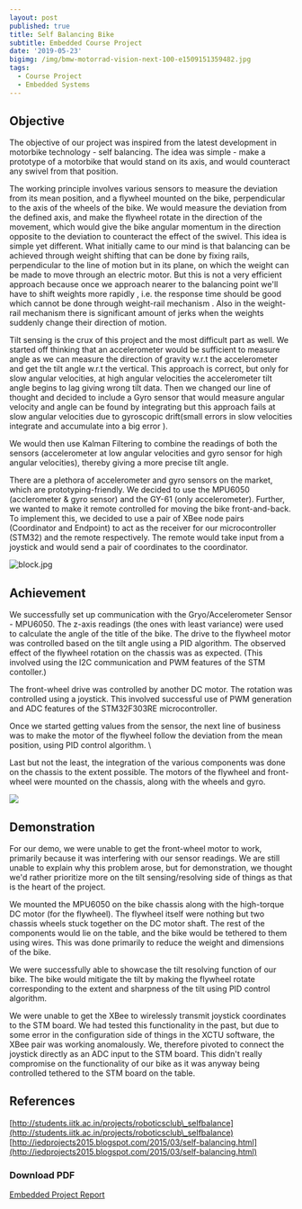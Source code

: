 ```yaml
---
layout: post
published: true
title: Self Balancing Bike
subtitle: Embedded Course Project
date: '2019-05-23'
bigimg: /img/bmw-motorrad-vision-next-100-e1509151359482.jpg
tags:
  - Course Project
  - Embedded Systems
---
```


## Objective
The objective of our project was inspired from the latest development in motorbike technology - self balancing. The idea was simple - make a prototype of a motorbike that would stand on its axis, and would counteract any swivel from that position. 

The working principle involves various sensors to measure the deviation from its mean position, and a flywheel mounted on the bike, perpendicular to the axis of the wheels of the bike. We would measure the deviation from the defined axis, and make the flywheel rotate in the direction of the movement, which would give the bike angular momentum in the direction opposite to the deviation to counteract the effect of the swivel. This idea is simple yet different. What initially came to our mind is that balancing can be achieved through weight shifting that can be done by fixing rails, perpendicular to the line of motion but in its plane, on which the weight can be made to move through an electric motor. But this is not a very efficient approach because once we approach nearer to the balancing point we'll have to shift weights more rapidly , i.e. the response time should be good which cannot be done through weight-rail mechanism . Also in the weight-rail mechanism there is significant amount of jerks when the weights suddenly change their direction of motion.  

Tilt sensing is the crux of this project and the most difficult part as well. We started off thinking that an accelerometer would be sufficient to measure angle as we can measure the direction of gravity w.r.t the accelerometer and get the tilt angle w.r.t the vertical. This approach is correct, but only for slow angular velocities, at high angular velocities the accelerometer tilt angle begins to lag giving wrong tilt data. 
Then we changed our line of thought and decided to include a Gyro sensor that would measure angular velocity and angle can be found by integrating but this approach fails at slow angular velocities due to gyroscopic drift(small errors in slow velocities integrate and accumulate into a big error ).

We would then use Kalman Filtering to combine the readings of both the sensors (accelerometer at low angular velocities and gyro sensor for high angular velocities), thereby giving a more precise tilt angle. 

There are a plethora of accelerometer and gyro sensors on the market, which are prototyping-friendly. We decided to use the MPU6050 (acclerometer \& gyro sensor) and the GY-61 (only accelerometer). Further, we wanted to make it remote controlled for moving the bike front-and-back. To implement this, we decided to use a pair of XBee node pairs (Coordinator and Endpoint) to act as the receiver for our microcontroller (STM32) and the remote respectively. The remote would take input from a joystick and would send a pair of coordinates to the coordinator.

![block.jpg]({{site.baseurl}}/img/block.jpg)


## Achievement 

We successfully set up communication with the Gryo/Accelerometer Sensor - MPU6050. The z-axis readings (the ones with least variance) were used to calculate the angle of the title of the bike. The drive to the flywheel motor was controlled based on the tilt angle using a PID algorithm. The observed effect of the flywheel rotation on the chassis was as expected. (This involved using the I2C communication and PWM features of the STM contoller.) 

The front-wheel drive was controlled by another DC motor. The rotation was controlled using a joystick. This involved successful use of PWM generation and ADC features of the STM32F303RE microcontroller.

Once we started getting values from the sensor, the next line of business was to make the motor of the flywheel follow the deviation from the mean position, using PID control algorithm. \\

Last but not the least, the integration of the various components was done on the chassis to the extent possible. The motors of the flywheel and front-wheel were mounted on the chassis, along with the wheels and gyro.

![]({{site.baseurl}}/img/circuit.jpg)

## Demonstration

For our demo, we were unable to get the front-wheel motor to work, primarily because it was interfering with our sensor readings. We are still unable to explain why this problem arose, but for demonstration, we thought we'd rather prioritize more on the tilt sensing/resolving side of things as that is the heart of the project. 

We mounted the MPU6050 on the bike chassis along with the high-torque DC motor (for the flywheel). The flywheel itself were nothing but two chassis wheels stuck together on the DC motor shaft. The rest of the components would lie on the table, and the bike would be tethered to them using wires. This was done primarily to reduce the weight and dimensions of the bike. 

We were successfully able to showcase the tilt resolving function of our bike. The bike would mitigate the tilt by making the flywheel rotate corresponding to the extent and sharpness of the tilt using PID control algorithm.

We were unable to get the XBee to wirelessly transmit joystick coordinates to the STM board. We had tested this functionality in the past, but due to some error in the configuration side of things in the XCTU software, the XBee pair was working anomalously. We, therefore pivoted to connect the joystick directly as an ADC input to the STM board. This didn't really compromise on the functionality of our bike as it was anyway being controlled tethered to the STM board on the table.

## References
[http://students.iitk.ac.in/projects/roboticsclub\_selfbalance](http://students.iitk.ac.in/projects/roboticsclub\_selfbalance)
[http://iedprojects2015.blogspot.com/2015/03/self-balancing.html](http://iedprojects2015.blogspot.com/2015/03/self-balancing.html)

### Download PDF

[Embedded Project Report]({{site.baseurl}}/Embedded_Report.pdf)

